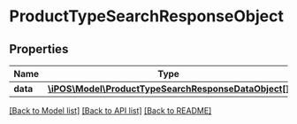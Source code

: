 # ProductTypeSearchResponseObject

## Properties
Name | Type | Description | Notes
------------ | ------------- | ------------- | -------------
**data** | [**\iPOS\Model\ProductTypeSearchResponseDataObject[]**](ProductTypeSearchResponseDataObject.md) |  | [optional] 

[[Back to Model list]](../README.md#documentation-for-models) [[Back to API list]](../README.md#documentation-for-api-endpoints) [[Back to README]](../README.md)


